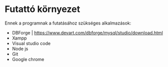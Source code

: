 # Futattó környezet
Ennek a programnak a futatásához szükséges alkalmazások:
  - DBForge | https://www.devart.com/dbforge/mysql/studio/download.html
  - Xampp
  - Visual studio code
  - Node js
  - Git
  - Google chrome
